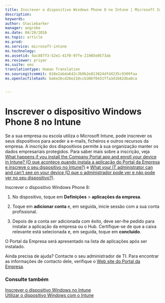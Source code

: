 ```yaml
---
title: Inscrever o dispositivo Windows Phone 8 no Intune | Microsoft Intune
description: 
keywords: 
author: Staciebarker
manager: angrobe
ms.date: 04/28/2016
ms.topic: article
ms.prod: 
ms.service: microsoft-intune
ms.technology: 
ms.assetid: 4ac887f3-52e1-41f0-97fe-21985e0573ab
ms.reviewer: priyar
ms.suite: ems
translationtype: Human Translation
ms.sourcegitcommit: 618e2abda642c3b9b2e813824dfd4235c9309faa
ms.openlocfilehash: ba6e26cd26e210ccb30bf0431ffa3d1682dba0ca


---
```



# Inscrever o dispositivo Windows Phone 8 no Intune

Se a sua empresa ou escola utiliza o Microsoft Intune, pode inscrever os seus dispositivos para aceder a e-mails, ficheiros e outros recursos da empresa. A inscrição dos dispositivos permite à sua organização manter os dados empresariais protegidos. Para saber mais sobre a inscrição, veja [What happens if you install the Company Portal app and enroll your device in Intune? (O que acontece quando instala a aplicação do Portal da Empresa e inscreve o seu dispositivo no Intune?)](what-happens-if-you-install-the-company-portal-app-and-enroll-your-device-in-intune-windows.md) e [What your IT administrator can and can't see on your device (O que o administrador pode ver e não pode ver no seu dispositivo?)](what-can-your-it-administrator-see-when-you-enroll-your-device-in-intune-windows.md).


Inscrever o dispositivo Windows Phone 8:

1.  No dispositivo, toque em **Definições** &gt; **aplicações da empresa**.

2.  Toque em **adicionar conta** e, em seguida, inicie sessão com a sua conta profissional.

3.  Depois de a conta ser adicionada com êxito, deve ser-lhe pedido para instalar a aplicação da empresa ou o Hub. Certifique-se de que a caixa relevante está selecionada e, em seguida, toque em **concluído**.

O Portal da Empresa será apresentado na lista de aplicações após ser instalado.

Ainda precisa de ajuda? Contacte o seu administrador de TI. Para encontrar as informações de contacto dele, verifique o [Web site do Portal da Empresa](http://portal.manage.microsoft.com).

### Consulte também
[Inscrever o dispositivo Windows no Intune](enroll-your-device-in-intune-windows.md)</br>
[Utilizar o dispositivo Windows com o Intune](using-your-windows-device-with-intune.md)



<!--HONumber=Jul16_HO4-->



